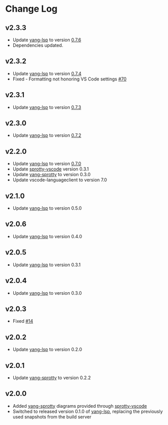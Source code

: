 # Change Log

## v2.3.3

* Update [yang-lsp][yang-lsp] to version [0.7.6](https://github.com/TypeFox/yang-lsp/releases/tag/v0.7.6)
* Dependencies updated.

## v2.3.2

* Update [yang-lsp][yang-lsp] to version [0.7.4](https://github.com/TypeFox/yang-lsp/releases/tag/v0.7.4)
* Fixed - Formatting not honoring VS Code settings [#70](https://github.com/TypeFox/yang-vscode/issues/70)

## v2.3.1

* Update [yang-lsp][yang-lsp] to version [0.7.3](https://github.com/TypeFox/yang-lsp/releases/tag/v0.7.3)

## v2.3.0

* Update [yang-lsp][yang-lsp] to version [0.7.2](https://github.com/TypeFox/yang-lsp/releases/tag/v0.7.2)

## v2.2.0

* Update [yang-lsp][yang-lsp] to version [0.7.0](https://github.com/TypeFox/yang-lsp/releases/tag/v0.7.0)
* Update [sprotty-vscode][sprotty-vscode] version 0.3.1
* Update [yang-sprotty][yang-sprotty] to version 0.3.0
* Update vscode-languageclient to version 7.0

## v2.1.0

* Update [yang-lsp][yang-lsp] to version 0.5.0

## v2.0.6

* Update [yang-lsp][yang-lsp] to version 0.4.0

## v2.0.5

* Update [yang-lsp][yang-lsp] to version 0.3.1

## v2.0.4

* Update [yang-lsp][yang-lsp] to version 0.3.0

## v2.0.3

* Fixed [#14](https://github.com/TypeFox/yang-vscode/issues/14)

## v2.0.2

* Update [yang-lsp][yang-lsp] to version 0.2.0

## v2.0.1

* Update [yang-sprotty][yang-sprotty] to version 0.2.2

## v2.0.0

* Added [yang-sprotty][yang-sprotty] diagrams provided through [sprotty-vscode][sprotty-vscode]
* Switched to released version 0.1.0 of [yang-lsp][yang-lsp], replacing the
  previously used snapshots from the build server

[yang-lsp]: https://github.com/TypeFox/yang-lsp
[sprotty-vscode]: https://github.com/eclipse/sprotty-vscode
[yang-sprotty]: https://github.com/TypeFox/yang-sprotty
